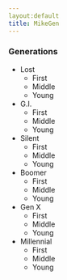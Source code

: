 ```yaml
---
layout:default
title: MikeGen
---
```

### Generations
- Lost
  - First
  - Middle
  - Young
- G.I.
  - First
  - Middle
  - Young 
- Silent
  - First
  - Middle
  - Young
- Boomer
  - First
  - Middle
  - Young
- Gen X
  - First
  - Middle
  - Young
- Millennial
  - First
  - Middle
  - Young
